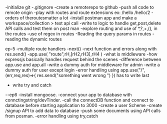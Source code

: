 -initialize git
-.gitignore
-create a remoterepo to github
-push all code to remote origin
-play with routes and route extensions ex: /hello /hello/2
-orders of theroutesmatter a lot
-install postman app and make a workspace/collection > test api call
-write to logic to handle get,post,delete  API calls and test them on post man
-explore routing and use of *,?,+,(), in the routes
-use of regex in routes
-Reading the query params in routes
-reading the dynamic routes


ep-5
-multiple route handlers
-next()
-next function and errors along with res.send()
-app.use( "route",rH,[rH2,rH3],rH4  )
-what is middleware
-how expressjs basically handles request behind the scenes
-difference between app.use and app.all
-write a dummy auth for middleware for admin
-write a dummy auth for user except login
-error handling  using app.use("/",(err,req,res)=>{
    res.send("something went wrong ")
}) has to write last
- write try and catch

--ep6
-install mongoose.
-connect your app to database with connctingstring/devTinder.
-call the connectDB function and connect to database before starting application to 3000
-create a user Scheme
-create /signup API  to add data to database
-push some documents using API calls from posman.
-error handling using try,catch
